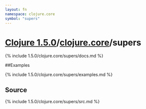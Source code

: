 ```yaml
---
layout: fn
namespace: clojure.core
symbol: "supers"
---
```


# [Clojure 1.5.0](../../)/[clojure.core](../)/supers

{% include 1.5.0/clojure.core/supers/docs.md %}

##Examples

{% include 1.5.0/clojure.core/supers/examples.md %}
## Source
{% include 1.5.0/clojure.core/supers/src.md %}

